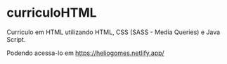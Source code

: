 # curriculoHTML

Curriculo em HTML utilizando HTML, CSS (SASS - Media Queries) e Java Script.

Podendo acessa-lo em https://heliogomes.netlify.app/
